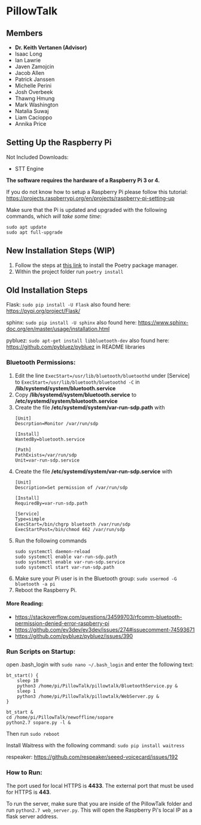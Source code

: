 # PillowTalk
## Members
- **Dr. Keith Vertanen (Advisor)**
- Isaac Long
- Ian Lawrie
- Javen Zamojcin
- Jacob Allen
- Patrick Janssen
- Michelle Perini
- Josh Overbeek
- Thawng Hmung
- Mark Washington
- Natalia Suwaj
- Liam Cacioppo
- Annika Price

## Setting Up the Raspberry Pi
Not Included Downloads:
- STT Engine

**The software requires the hardware of a Raspberry Pi 3 or 4.**

If you do not know how to setup a Raspberry Pi please follow this tutorial:
	https://projects.raspberrypi.org/en/projects/raspberry-pi-setting-up

Make sure that the Pi is updated and upgraded with the following commands, which *will take some time*:
```
sudo apt update
sudo apt full-upgrade
```

## New Installation Steps (WIP)
1. Follow the steps at [this link](https://python-poetry.org/docs/#installation) to install the Poetry package manager.
2. Within the project folder run `poetry install`

## Old Installation Steps
Flask: `sudo pip install -U Flask`
	also found here: https://pypi.org/project/Flask/
	
sphinx: `sudo pip install -U sphinx`
	also found here: https://www.sphinx-doc.org/en/master/usage/installation.html
	
pybluez: `sudo apt-get install libbluetooth-dev`
	also found here: https://github.com/pybluez/pybluez in README libraries

### Bluetooth Permissions:
1. Edit the line `ExecStart=/usr/lib/bluetooth/bluetoothd` under [Service] to `ExecStart=/usr/lib/bluetooth/bluetoothd -C` in **/lib/systemd/system/bluetooth.service**
2. Copy **/lib/systemd/system/bluetooth.service** to **/etc/systemd/system/bluetooth.service**
3. Create the file **/etc/systemd/system/var-run-sdp.path** with
	```
	[Unit]
	Descrption=Monitor /var/run/sdp
		
	[Install]
	WantedBy=bluetooth.service
		
	[Path]
	PathExists=/var/run/sdp
	Unit=var-run-sdp.service
	```
4. Create the file **/etc/systemd/system/var-run-sdp.service** with
	```
	[Unit]
	Description=Set permission of /var/run/sdp

	[Install]
	RequiredBy=var-run-sdp.path
		
	[Service]
	Type=simple
	ExecStart=/bin/chgrp bluetooth /var/run/sdp
	ExecStartPost=/bin/chmod 662 /var/run/sdp
	```		
5. Run the following commands
	```
	sudo systemctl daemon-reload
	sudo systemctl enable var-run-sdp.path
	sudo systemctl enable var-run-sdp.service
	sudo systemctl start var-run-sdp.path
	```	
6. Make sure your Pi user is in the Bluetooth group:
	`sudo usermod -G bluetooth -a pi`	
7. Reboot the Raspberry Pi.

#### More Reading:
- https://stackoverflow.com/questions/34599703/rfcomm-bluetooth-permission-denied-error-raspberry-pi
- https://github.com/ev3dev/ev3dev/issues/274#issuecomment-74593671
- https://github.com/pybluez/pybluez/issues/390
	
### Run Scripts on Startup:
open .bash_login with `sudo nano ~/.bash_login` and enter the following text:
```
bt_start() {
	sleep 10
	python3 /home/pi/PillowTalk/pillowtalk/BluetoothService.py &
	sleep 1
	python3 /home/pi/PillowTalk/pillowtalk/WebServer.py &
}

bt_start &
cd /home/pi/PillowTalk/newoffline/sopare
python2.7 sopare.py -l &
```

Then run `sudo reboot`
	
Install Waitress with the following command: `sudo pip install waitress`

respeaker: https://github.com/respeaker/seeed-voicecard/issues/192

### How to Run:
The port used for local HTTPS is **4433**.
The external port that must be used for HTTPS is **443**.

To run the server, make sure that you are inside of the PillowTalk folder and run `python2.7 web_server.py`. This will open the Raspberry Pi's local IP as a flask server address.

